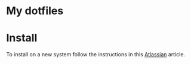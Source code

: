 # My dotfiles

# Install
To install on a new system follow the instructions in this [Atlassian](https://www.atlassian.com/git/tutorials/dotfiles) article.
